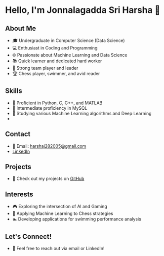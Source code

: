 # Hello, I'm Jonnalagadda Sri Harsha 👋

## About Me
- 🎓 Undergraduate in Computer Science (Data Science)
- 💻 Enthusiast in Coding and Programming
- 🌐 Passionate about Machine Learning and Data Science
- 📚 Quick learner and dedicated hard worker
- 👥 Strong team player and leader
- 🏆 Chess player, swimmer, and avid reader

## Skills
- 🐍 Proficient in Python, C, C++, and MATLAB
- 💾 Intermediate proficiency in MySQL
- 🤖 Studying various Machine Learning algorithms and Deep Learning
- 
## Contact
- 📧 Email: harshaj282005@gmail.com
- [LinkedIn](https://www.linkedin.com/in/jonnalagadda-harsha-476102265)
## Projects
- 🚀 Check out my projects on [GitHub](https://github.com/SriHarshaJonnalagadda)
## Interests
- 🎮 Exploring the intersection of AI and Gaming
- 🎲 Applying Machine Learning to Chess strategies
- 🏊 Developing applications for swimming performance analysis
## Let's Connect!
- 👋 Feel free to reach out via email or LinkedIn!


